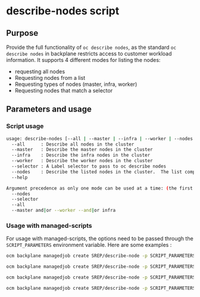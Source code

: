 # describe-nodes script

## Purpose

Provide the full functionality of `oc describe nodes`, as the standard `oc describe nodes` in backplane restricts access to customer workload information.
It supports 4 different modes for listing the nodes: 
* requesting all nodes
* Requesting nodes from a list
* Requesting types of nodes (master, infra, worker)
* Requesting nodes that match a selector

## Parameters and usage 
### Script usage

```bash
usage: describe-nodes [--all | --master | --infra | --worker | --nodes <node>,<node>,...]
  --all      : Describe all nodes in the cluster
  --master   : Describe the master nodes in the cluster
  --infra    : Describe the infra nodes in the cluster
  --worker   : Describe the worker nodes in the cluster
  --selector : A Label selector to pass to oc describe nodes
  --nodes    : Describe the listed nodes in the cluster.  The list comprises of the node name separated by a comma with no spaces
  --help

Argument precedence as only one mode can be used at a time: (the first available is used)
  --nodes
  --selector
  --all
  --master and|or --worker --and|or infra
```

### Usage with managed-scripts

For usage with managed-scripts, the options need to be passed through the `SCRIPT_PARAMETERS` environment variable. Here are some examples : 

```bash
ocm backplane managedjob create SREP/describe-node -p SCRIPT_PARAMETERS="--all"

ocm backplane managedjob create SREP/describe-node -p SCRIPT_PARAMETERS="--master --infra"

ocm backplane managedjob create SREP/describe-node -p SCRIPT_PARAMETERS="--nodes ip-10-0-137-48.us-east-2.compute.internal,ip-10-0-135-110.us-east-2.compute.internal" 

ocm backplane managedjob create SREP/describe-node -p SCRIPT_PARAMETERS="--selector node-role.kubernetes.io=infra"
```